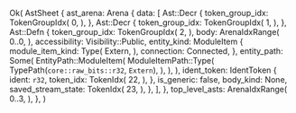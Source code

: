 Ok(
    AstSheet {
        ast_arena: Arena {
            data: [
                Ast::Decr {
                    token_group_idx: TokenGroupIdx(
                        0,
                    ),
                },
                Ast::Decr {
                    token_group_idx: TokenGroupIdx(
                        1,
                    ),
                },
                Ast::Defn {
                    token_group_idx: TokenGroupIdx(
                        2,
                    ),
                    body: ArenaIdxRange(
                        0..0,
                    ),
                    accessibility: Visibility::Public,
                    entity_kind: ModuleItem {
                        module_item_kind: Type(
                            Extern,
                        ),
                        connection: Connected,
                    },
                    entity_path: Some(
                        EntityPath::ModuleItem(
                            ModuleItemPath::Type(
                                TypePath(`core::raw_bits::r32`, `Extern`),
                            ),
                        ),
                    ),
                    ident_token: IdentToken {
                        ident: `r32`,
                        token_idx: TokenIdx(
                            22,
                        ),
                    },
                    is_generic: false,
                    body_kind: None,
                    saved_stream_state: TokenIdx(
                        23,
                    ),
                },
            ],
        },
        top_level_asts: ArenaIdxRange(
            0..3,
        ),
    },
)